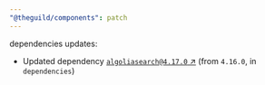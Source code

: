 ```yaml
---
"@theguild/components": patch
---
```

dependencies updates:
  - Updated dependency [`algoliasearch@4.17.0` ↗︎](https://www.npmjs.com/package/algoliasearch/v/4.17.0) (from `4.16.0`, in `dependencies`)
